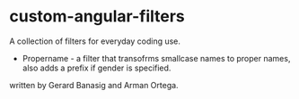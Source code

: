 # custom-angular-filters
A collection of filters for everyday coding use.

- Propername - a filter that transofrms smallcase names to proper names, also adds a prefix if gender is specified. 

written by Gerard Banasig and Arman Ortega.
